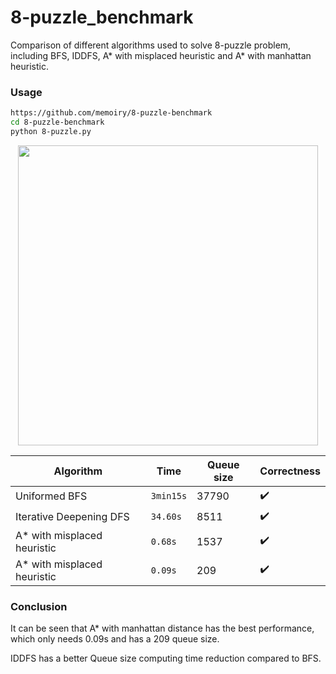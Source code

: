 # 8-puzzle_benchmark

Comparison of different algorithms used to solve 8-puzzle problem, including BFS, IDDFS, A* with misplaced heuristic and A* with manhattan heuristic.

### Usage

```bash
https://github.com/memoiry/8-puzzle-benchmark
cd 8-puzzle-benchmark
python 8-puzzle.py
```

<p align="center"><img src="https://ooo.0o0.ooo//2017//03//21//58d12ac09ebd7.png" width="480"></p>


|Algorithm|Time|Queue size|Correctness|
| --- | --- | --- | --- |
|Uniformed BFS|`3min15s`|37790|✔️|
|Iterative Deepening DFS|`34.60s`|8511|✔️|
|A* with misplaced heuristic|`0.68s`|1537|✔️|
|A* with misplaced heuristic|`0.09s`|209|✔️|

### Conclusion
It can be seen that A* with manhattan distance has the best performance, which only needs 0.09s and has a 209 queue size.

IDDFS has a better Queue size computing time reduction compared to BFS.

